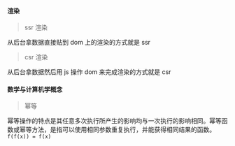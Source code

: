 #### 渲染

> ssr 渲染

从后台拿数据直接贴到 dom 上的渲染的方式就是 ssr



> csr 渲染

从后台拿数据然后用 js 操作 dom 来完成渲染的方式就是 csr



#### 数学与计算机学概念

> 幂等

幂等操作的特点是其任意多次执行所产生的影响均与一次执行的影响相同。幂等函数或幂等方法，是指可以使用相同参数重复执行，并能获得相同结果的函数。`f(f(x)) = f(x)`